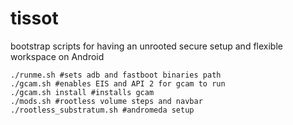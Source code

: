# tissot

bootstrap scripts for having an unrooted secure setup and flexible workspace on Android

    ./runme.sh #sets adb and fastboot binaries path
    ./gcam.sh #enables EIS and API 2 for gcam to run
    ./gcam.sh install #installs gcam
    ./mods.sh #rootless volume steps and navbar
    ./rootless_substratum.sh #andromeda setup

    
